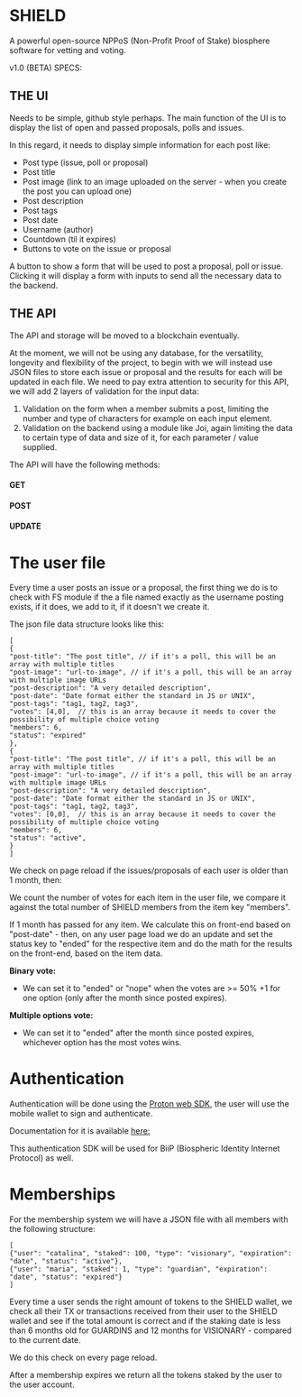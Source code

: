 # SHIELD
A powerful open-source NPPoS (Non-Profit Proof of Stake) biosphere software for vetting and voting.


v1.0 (BETA) SPECS:


## THE UI

Needs to be simple, github style perhaps.
The main function of the UI is to display the list of open and passed proposals, polls and issues.


In this regard, it needs to display simple information for each post like:


* Post type (issue, poll or proposal)
* Post title
* Post image (link to an image uploaded on the server - when you create the post you can upload one)
* Post description
* Post tags
* Post date
* Username (author)
* Countdown (til it expires)
* Buttons to vote on the issue or proposal


A button to show a form that will be used to post a proposal, poll or issue. Clicking it will display a form with inputs to send all the necessary data to the backend.


## THE API

The API and storage will be moved to a blockchain eventually.

At the moment, we will not be using any database, for the versatility, longevity and flexibility of the project, to begin with we will instead use JSON files to store each issue or proposal and the results for each will be updated in each file.
We need to pay extra attention to security for this API, we will add 2 layers of validation for the input data:


1. Validation on the form when a member submits a post, limiting the number and type of characters for example on each input element.
2. Validation on the backend using a module like Joi, again limiting the data to certain type of data and size of it, for each parameter / value supplied.


The API will have the following methods:


#### GET
#### POST
#### UPDATE


# The user file

Every time a user posts an issue or a proposal, the first thing we do is to check with FS module if the a file named exactly as the username posting exists, if it does, we add to it, if it doesn't we create it.


The json file data structure looks like this:

```
[
{
"post-title": "The post title", // if it's a poll, this will be an array with multiple titles
"post-image": "url-to-image", // if it's a poll, this will be an array with multiple image URLs
"post-description": "A very detailed description",
"post-date": "Date format either the standard in JS or UNIX",
"post-tags": "tag1, tag2, tag3",
"votes": [4,0],  // this is an array because it needs to cover the possibility of multiple choice voting
"members": 6,
"status": "expired"
},
{
"post-title": "The post title", // if it's a poll, this will be an array with multiple titles
"post-image": "url-to-image", // if it's a poll, this will be an array with multiple image URLs
"post-description": "A very detailed description",
"post-date": "Date format either the standard in JS or UNIX",
"post-tags": "tag1, tag2, tag3",
"votes": [0,0],  // this is an array because it needs to cover the possibility of multiple choice voting
"members": 6,
"status": "active",
}
]
```


We check on page reload if the issues/proposals of each user is older than 1 month, then:

We count the number of votes for each item in the user file, we compare it against the total number of SHIELD members from the item key "members".

If 1 month has passed for any item. We calculate this on front-end based on "post-date" - then, on any user page load we do an update and set the status key to "ended" for the respective item and do the math for the results on the front-end, based on the item data.

**Binary vote:**
- We can set it to "ended" or "nope" when the votes are >= 50% +1 for one option (only after the month since posted expires).

**Multiple options vote:**
- We can set it to "ended" after the month since posted expires, whichever option has the most votes wins.



# Authentication

Authentication will be done using the [Proton web SDK](../ProtonProtocol/proton-web-sdk), the user will use the mobile wallet to sign and authenticate.

Documentation for it is available [here:](https://docs.protonchain.com/client-sdks/web.html)

This authentication SDK will be used for BiiP (Biospheric Identity Internet Protocol) as well.



# Memberships

For the membership system we will have a JSON file with all members with the following structure:

```
[
{"user": "catalina", "staked": 100, "type": "visionary", "expiration": "date", "status": "active"},
{"user": "maria", "staked": 1, "type": "guardian", "expiration": "date", "status": "expired"}
]
```


Every time a user sends the right amount of tokens to the SHIELD wallet, we check all their TX or transactions received from their user to the SHIELD wallet and see if the total amount is correct and if the staking date is less than 6 months old for GUARDINS and 12 months for VISIONARY - compared to the current date.

We do this check on every page reload.

After a membership expires we return all the tokens staked by the user to the user account.
